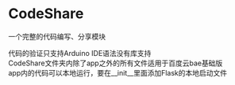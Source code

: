 # CodeShare
一个完整的代码编写、分享模块  

代码的验证只支持Arduino IDE语法没有库支持  
CodeShare文件夹内除了app之外的所有文件适用于百度云bae基础版  
app内的代码可以本地运行，要在__init__里面添加Flask的本地启动文件  
